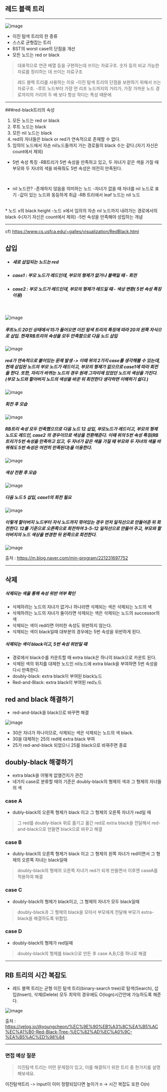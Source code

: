 ## 레드 블랙 트리
***

![image](https://velog.velcdn.com/images%2Fmain_door%2Fpost%2F84678409-1a8e-4325-b45c-07a57f2cc814%2Fimage.png) 
<br>
* 이진 탐색 트리의 한 종류
* 스스로 균형잡는 트리
* BST의 worst case의 단점을 개선
* 모든 노드는 red or black

>대표적으로 연관 배열 등을 구현하는데 쓰이는 자료구조.
숫자 등의 비교 가능한 자료를 정리하는 데 쓰이는 자료구조



>레드 블랙 트리를 사용하는 이유
-이진 탐색 트리의 단점을 보완하기 위해서 쓰는 자료구조.
-루트 노드부터 가장 먼 리프 노드까지의 거리가, 가장 가까운 노드 경로까지의 거리의 두 배 보다 항상 작다는 특성 때문에


***

###red-black트리의 속성

1. 모든 노드는 red or black
2. 루트 노드는 black
3. 모든 nil 노드는 black
4. red의 자녀들은 black or red가 연속적으로 존재할 수 없다.
5. 임의이 노드에서 자손 nil노드들까지 가는 경로들의 black 수는 같다.(자기 자신은 count에서 제외)
 * 5번 속성 특징
  -RB트리가 5번 속성을 만족하고 있고, 두 자녀가 같은 색을 가질 때 부모와 두 자녀의 색을 바꿔줘도 5번 속성은 여전히 만족된다.
  <br>
  


 * nil 노드란?
    -존재하지 않음을 의미하는 노드
    -자녀가 없을 때 자녀를 nil 노드로 표기
    -값이 있는 노드와 동등하게 취급
    -RB 트리에서 leaf 노드는 nil 노드
<br>
* 노드 x의 black height
    -노드 x에서 임의의 자손 nil 노드까지 내려가는 경로에서의 black 수(자기 자신은 count에서 제외)
    -5번 속성을 만족해야 성립하는 개념

***
cf) https://www.cs.usfca.edu/~galles/visualization/RedBlack.html

## 삽입

* ##### 새로 삽입되는 노드는 red
* ##### case1 : 부모 노드가 레드인데, 부모의 형제가 없거나 블랙일 때 - 회전
* ##### case2 : 부모 노드가 레드인데, 부모의 형제가 레드일 때 - 색상 변환( 5번 속성 특징 이용) 

 <br>
  
    
![image](https://mblogthumb-phinf.pstatic.net/MjAxODAzMThfNDMg/MDAxNTIxMzczMjI4MTYy.9AcFMeiSqwhRzQ8TOaQsM-dAlcKjL8ySdEtL1GIXVecg.jS9fbDqs-BaSbh4QouHENAt6NvZQioluqPWQF2vf2_Ug.PNG.min-program/%25EC%258A%25AC%25EB%259D%25BC%25EC%259D%25B4%25EB%2593%259C03.png?type=w800)   
##### 루트노드 20인 상태에서 15가 들어오면 이진 탐색 트리의 특징에 따라 20의 왼쪽 자식으로 삽입. 현재 RB트리의 속성을 모두 만족함으로 다음 노드 삽입
![image](https://mblogthumb-phinf.pstatic.net/MjAxODAzMThfMjk0/MDAxNTIxMzczMjI4MTYz.3fgjVJStTbl1OEygEtikap5pLsORb2k9ttYKrK1sl4Yg.jwu7DnspNdSo9iaTk0-2trwRnwQdsPK5CIqiUX8xECYg.PNG.min-program/%25EC%258A%25AC%25EB%259D%25BC%25EC%259D%25B4%25EB%2593%259C04.png?type=w800) 

##### red가 연속적으로 붙어있는 문제 발생 -> 이때 위의 2가지 case를 생각해볼 수 있는데, 현재 삽입된 노드의 부모 노드가 레드이고, 부모의 형제가 없으므로 case1에 따라 회전을 한다. 또한, 자리가 바뀌는 노드의 경우 원래 그자리에 있었던 노드의 색상을 가진다.(부모 노드와 할아버지 노드의 색상을 바꾼 뒤 회전한다 생각하면 이해하기 쉽다.)

![image](https://mblogthumb-phinf.pstatic.net/MjAxODAzMThfNTYg/MDAxNTIxMzczMjI4MDY5.8DNGTN9RQ7wCazEUTRbmTufTU76dir3q5xionwB8JYMg.uigy5vJaxqbt45l0jvN525e6IOGshhp8u5-ZucKcj-8g.PNG.min-program/%25EC%258A%25AC%25EB%259D%25BC%25EC%259D%25B4%25EB%2593%259C05.png?type=w800)

##### 회전 후 모습
![image](https://mblogthumb-phinf.pstatic.net/MjAxODAzMThfMTk5/MDAxNTIxMzczNDYyMTM3.kXPTDqDnoO645xcFPrbI-YJh4R83Veiy1vXAaaQdursg.eAHQeAf-9WqmfSCvSvk3lNnHcRaqAPhjd4xstkXJojEg.PNG.min-program/%EC%8A%AC%EB%9D%BC%EC%9D%B4%EB%93%9C07.png?type=w800)

##### RB트리 속성 모두 만족했으므로 다음 노드 12 삽입, 부모노드가 레드이고, 부모의 형제 노드도 레드인, case2 의 경우이므로 색상을 전환해준다. 이때 위의 5번 속성 특징(RB트리가 5번 속성을 만족하고 있고, 두 자녀가 같은 색을 가질 때 부모와 두 자녀의 색을 바꿔줘도 5번 속성은 여전히 만족된다)을 이용한다. 
![image](https://mblogthumb-phinf.pstatic.net/MjAxODAzMThfMjEy/MDAxNTIxMzczNjQwMjQ3.TAu7Wj5IcWKYJ2L73sbNfSvy48wjtPS2CM20BTalva0g.4KtQu_pFIAsJU0QyjvnKngOc9FP4gfmqDCy_a4JbDqwg.PNG.min-program/%25EC%258A%25AC%25EB%259D%25BC%25EC%259D%25B4%25EB%2593%259C08.png?type=w800)

##### 색상 전환 후 모습
![image](https://mblogthumb-phinf.pstatic.net/MjAxODAzMThfMjIg/MDAxNTIxMzczNjQwMjQy.BZssXmP4_KD81Pnwz1T39ttqpT2bnJmBVt0BfMDfGZcg.T6K1KHM1VAdzyX-BX-xtGGAH6eXS9QFJc7tGQfIb7ZIg.PNG.min-program/%EC%8A%AC%EB%9D%BC%EC%9D%B4%EB%93%9C10.png?type=w800)

##### 다음 노드 5 삽입, case1의 회전 필요
![image](https://mblogthumb-phinf.pstatic.net/MjAxODAzMThfMjA5/MDAxNTIxMzczODkwNDcz.46EsLSNnuR0CTgba2B9qtCsYpFRREKoZmrOcDQAIn1Mg.qaRVxc0Cidjh7lZgRzOKdIOaFcyaEshMWK4mGXXQyxAg.PNG.min-program/%25EC%258A%25AC%25EB%259D%25BC%25EC%259D%25B4%25EB%2593%259C11.png?type=w800)

##### 이렇게 할아버지 노드부터 자식 노드까지 꺾여있는 경우 먼저 일직선으로 만들어준 뒤 회전한다. 12를 기준으로 오른쪽으로 회전하여 3-5-12 일직선으로 만들어 주고, 부모와 할아버지의 노드 색상을 변경한 뒤 왼쪽으로 회전한다.
![image](https://mblogthumb-phinf.pstatic.net/MjAxODAzMThfMTE3/MDAxNTIxMzczODkwNDQz.GB0FLvjPcf4-MvAXE4Q8v2v5PfEmRBhPqC9GoLTqAYgg.4Xae8-jG9RZbbls4LDeuHI-AnG0R15QzVyvcPIqcJMkg.PNG.min-program/%25EC%258A%25AC%25EB%259D%25BC%25EC%259D%25B4%25EB%2593%259C13.png?type=w800)

출처 : https://m.blog.naver.com/min-program/221231697752
***
## 삭제
 ##### 삭제되는 색을 통해 속성 위반 여부 확인
* 삭제하려는 노드의 자녀가 없거나 하나라면 삭제되는 색은 삭제되는 노드의 색
* 삭제하려는 노드의 자녀가 둘이라면 삭제되는 색은 삭제되는 노드의 successor의 색
* 삭제되는 색이 red라면 어떠한 속성도 위반하지 않는다.
* 삭제되는 색이 black일때 대부분의 경우에는 5번 속성을 위반하게 된다.

##### 삭제되는 색이 black이고, 5번 속성 위반일 때
* 경로에서 black수를 카운트할 때 extra black은 하나의 black으로 카운트 된다.
* 삭제된 색의 위치를 대체한 노드인 nil노드에 extra black을 부여하면 5번 속성을 다시 만족한다.
* doubly-black: extra black이 부여된 black노드
* Red-and-Black: extra black이 부여된 red노드

## red and black 해결하기
* red-and-black을 black으로 바꾸면 해결

![image](https://velog.velcdn.com/images/youngcheon/post/361155b1-f838-48c6-9231-3399e176480f/image.png)

* 30은 자녀가 하나이므로, 삭제되는 색은 삭제되는 노드의 색 black.
* 30을 대체하는 25의 red에 extra black 부여
* 25가 red-and-black 되었으니 25를 black으로 바꿔주면 종료 

## doubly-black 해곃하기

* extra black을 어떻게 없앨건지가 관건
* 네가지 case로 분류할 때의 기준은 doubly-black의 형제의 색과 그 형제의 자녀들의 색

### case A
* dubly-black의 오른쪽 형제가 black 이고 그 형제의 오른쪽 자녀가 red일 때
 >그 red를 doubly-black 위로 옮기고 옮긴 red로 extra black을 전달해서 red-and-black으로 만들면 black으로 바꾸고 해결

### case B
* dubly-black의 오른쪽 형제가 black 이고 그 형제의 왼쪽 자녀가 red이면서 그 형제의 오른쪽 자녀는 black일때
>doubly-black의 형제의 오른쪽 자녀가 red가 되게 만들면서 이후엔 caseA를 적용하여 해결

### case C
* doubly-black의 형제가 black이고, 그 형제의 자녀가 모두 black일때
>doubly-black과 그 형제의 black을 모아서 부모에게 전달해 부모가 extra-black을 해결하도록 위함임.

### case D
* doubly-black의 형제가 red일때
>doubly-black의 형제를 black으로 만든 후 case A,B,C중 하나로 해결

***
## RB 트리의 시간 복잡도
* 레드 블랙 트리는 균형 이진 탐색 트리(binary-search tree)로 탐색(Search), 삽입(Insert), 삭제(Delete) 모두 최악의 경우에도 O(logn)시간안에 가능하도록 해준다.

![image](https://velog.velcdn.com/images/youngcheon/post/696656fa-dffa-4bdd-934f-14f3deb8bf92/image.png)

출처 : https://velog.io/@youngcheon/%EC%9E%90%EB%A3%8C%EA%B5%AC%EC%A1%B0-Red-Black-Tree-%EC%82%AD%EC%A0%9C-%EA%B5%AC%ED%98%84


***

### 면접 예상 질문
>이진탐색 트리는 어떤 문제점이 있고, 이를 해결하기 위한 트리 중 한가지를 설명해보세요.


이진탐색트리 -> input이 이미 정렬되있다면 높이가 n -> 시간 복잡도 또한  O(n)







